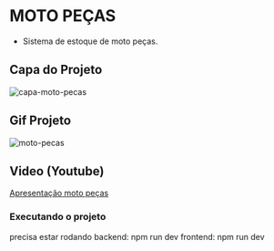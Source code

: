 # MOTO PEÇAS

- Sistema de estoque de moto peças.

## Capa do Projeto
![capa-moto-pecas](https://github.com/WagnerTerry/moto-pecas/blob/main/src/assets/capa-moto-pecas.png)

## Gif Projeto
![moto-pecas](https://github.com/WagnerTerry/moto-pecas/blob/main/src/assets/moto-pecas.gif)

## Video (Youtube)
[Apresentação moto peças](https://www.youtube.com/watch?v=Nk0rEzvRkyk&ab_channel=WagnerTerry)

### Executando o projeto
precisa estar rodando
backend: npm run dev
frontend: npm run dev

